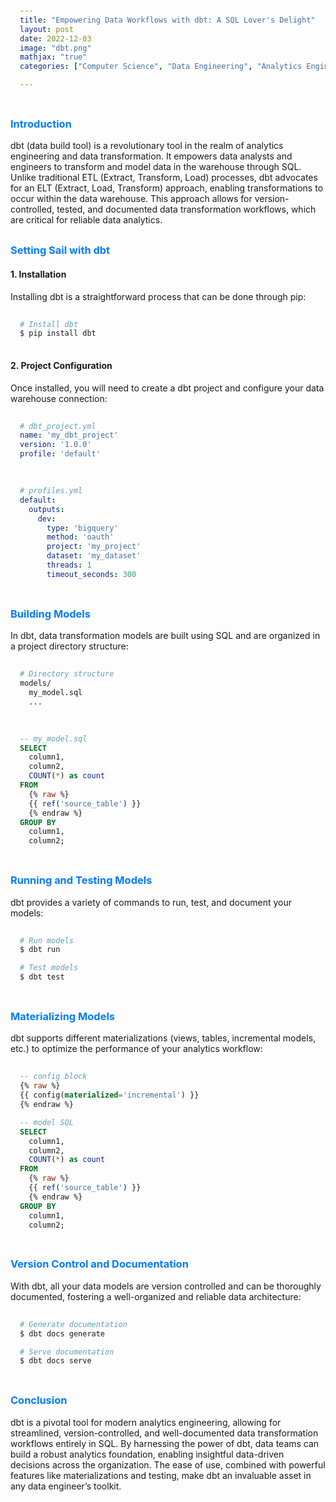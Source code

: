 ```yaml
---
title: "Empowering Data Workflows with dbt: A SQL Lover's Delight"
layout: post
date: 2022-12-03
image: "dbt.png"
mathjax: "true"
categories: ["Computer Science", "Data Engineering", "Analytics Engineering"]

---
```


<style>
  h2 {
    border-bottom: 2px solid #EA950B;
    padding-bottom: 10px;
    margin-top: 40px;
  }

  h3 {
    color: #007bff;
    margin-top: 30px;
  }

  pre {
    background-color: #f9f9f9;
    padding: 15px;
    border-radius: 5px;
  }
</style>

### Introduction

dbt (data build tool) is a revolutionary tool in the realm of analytics engineering and data transformation. It empowers data analysts and engineers to transform and model data in the warehouse through SQL. Unlike traditional ETL (Extract, Transform, Load) processes, dbt advocates for an ELT (Extract, Load, Transform) approach, enabling transformations to occur within the data warehouse. This approach allows for version-controlled, tested, and documented data transformation workflows, which are critical for reliable data analytics.

### Setting Sail with dbt

#### 1. Installation

Installing dbt is a straightforward process that can be done through pip:

```bash
# Install dbt
$ pip install dbt
```
#### 2. Project Configuration
Once installed, you will need to create a dbt project and configure your data warehouse connection:

```yaml
# dbt_project.yml
name: 'my_dbt_project'
version: '1.0.0'
profile: 'default'
```
```yaml
# profiles.yml
default:
  outputs:
    dev:
      type: 'bigquery'
      method: 'oauth'
      project: 'my_project'
      dataset: 'my_dataset'
      threads: 1
      timeout_seconds: 300
```

### Building Models
In dbt, data transformation models are built using SQL and are organized in a project directory structure:

```bash
# Directory structure
models/
  my_model.sql
  ...
```
```sql
-- my_model.sql
SELECT
  column1,
  column2,
  COUNT(*) as count
FROM
  {% raw %}
  {{ ref('source_table') }}
  {% endraw %}
GROUP BY
  column1,
  column2;
```

### Running and Testing Models
dbt provides a variety of commands to run, test, and document your models:

```bash
# Run models
$ dbt run

# Test models
$ dbt test
```

### Materializing Models
dbt supports different materializations (views, tables, incremental models, etc.) to optimize the performance of your analytics workflow:

```sql
-- config block
{% raw %}
{{ config(materialized='incremental') }}
{% endraw %}

-- model SQL
SELECT
  column1,
  column2,
  COUNT(*) as count
FROM
  {% raw %}
  {{ ref('source_table') }}
  {% endraw %}
GROUP BY
  column1,
  column2;
```

### Version Control and Documentation
With dbt, all your data models are version controlled and can be thoroughly documented, fostering a well-organized and reliable data architecture:

```bash
# Generate documentation
$ dbt docs generate

# Serve documentation
$ dbt docs serve
```

### Conclusion
dbt is a pivotal tool for modern analytics engineering, allowing for streamlined, version-controlled, and well-documented data transformation workflows entirely in SQL. By harnessing the power of dbt, data teams can build a robust analytics foundation, enabling insightful data-driven decisions across the organization. The ease of use, combined with powerful features like materializations and testing, make dbt an invaluable asset in any data engineer’s toolkit.